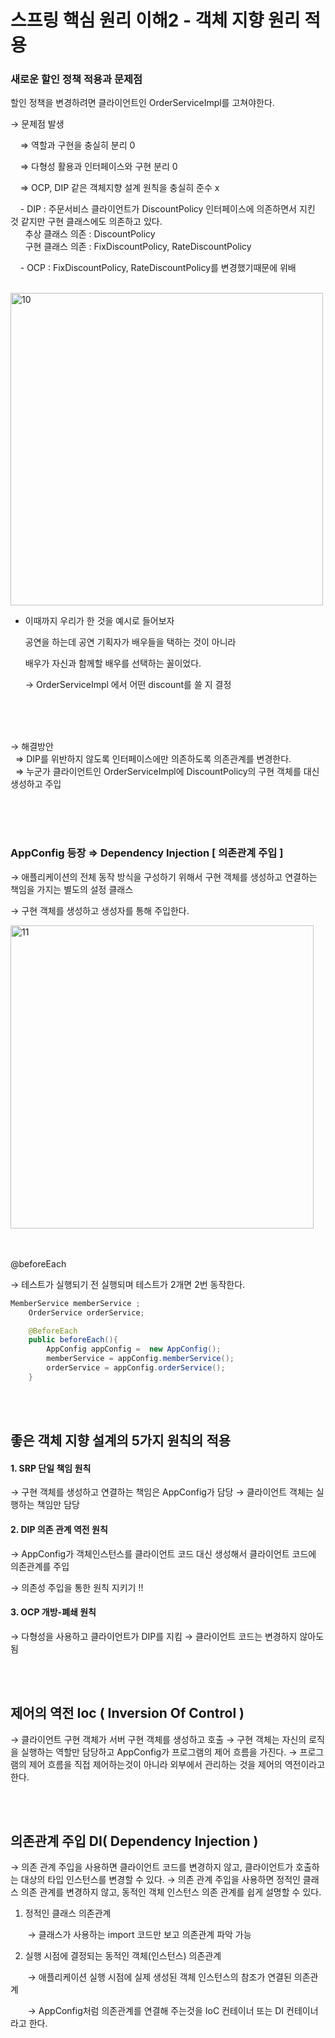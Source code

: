 # 스프링 핵심 원리 이해2 - 객체 지향 원리 적용

### 새로운 할인 정책 적용과 문제점

할인 정책을 변경하려면 클라이언트인 OrderServiceImpl를 고쳐야한다.

→ 문제점 발생

&nbsp;&nbsp;&nbsp; ⇒ 역할과 구현을 충실히 분리 0

&nbsp;&nbsp;&nbsp; ⇒ 다형성 활용과 인터페이스와 구현 분리 0

&nbsp;&nbsp;&nbsp; ⇒ OCP, DIP 같은 객체지향 설계 원칙을 충실히 준수 x

&nbsp;&nbsp;&nbsp; - DIP : 주문서비스 클라이언트가 DiscountPolicy 인터페이스에 의존하면서 지킨 것 같지만 구현 클래스에도 의존하고 있다.<br/> &nbsp;&nbsp;&nbsp;&nbsp;&nbsp;&nbsp;추상 클래스 의존 : DiscountPolicy
<br/> &nbsp;&nbsp;&nbsp;&nbsp;&nbsp;&nbsp;구현 클래스 의존 : FixDiscountPolicy, RateDiscountPolicy

&nbsp;&nbsp;&nbsp; - OCP :  FixDiscountPolicy, RateDiscountPolicy를 변경했기때문에 위배

  &nbsp; &nbsp;  &nbsp; <img width="500" alt="10" src="https://github.com/dpqls0356/Spring_Study_Basic/assets/83651122/e730a080-f0e8-409e-b1fd-c7c533333ddd">


- 이때까지 우리가 한 것을 예시로 들어보자
    
    공연을 하는데 공연 기획자가 배우들을 택하는 것이 아니라
    
    배우가 자신과 함께할 배우를 선택하는 꼴이었다.
    
    → OrderServiceImpl 에서 어떤 discount를 쓸 지 결정
    
<br/>
<br/>
<br/>

→ 해결방안 <br/>
     &nbsp; ⇒ DIP를 위반하지 않도록 인터페이스에만 의존하도록 의존관계를 변경한다.<br/>
     &nbsp; ⇒ 누군가 클라이언트인 OrderServiceImpl에 DiscountPolicy의 구현 객체를 대신 생성하고 주입	

<br/>
<br/>
<br/>

### AppConfig 등장 ⇒ Dependency Injection [ 의존관계 주입 ]

→ 애플리케이션의 전체 동작 방식을 구성하기 위해서 
     구현 객체를 생성하고 연결하는 책임을 가지는 별도의 설정 클래스

→ 구현 객체를 생성하고 생성자를 통해 주입한다.

<img width="485" alt="11" src="https://github.com/dpqls0356/Spring_Study_Basic/assets/83651122/d0ec49b1-4612-4e1f-b124-595f07f16190">

<br/>
<br/>
<br/>

@beforeEach

→ 테스트가 실행되기 전 실행되며 테스트가 2개면 2번 동작한다.

```java
MemberService memberService ;
    OrderService orderService;

    @BeforeEach
    public beforeEach(){
        AppConfig appConfig =  new AppConfig();
        memberService = appConfig.memberService();
        orderService = appConfig.orderService();
    }
```

<br/>
<br/>

## 좋은 객체 지향 설계의 5가지 원칙의 적용

#### 1. SRP 단일 책임 원칙

→ 구현 객체를 생성하고 연결하는 책임은 AppConfig가 담당
→ 클라이언트 객체는 실행하는 책임만 담당

#### 2. DIP 의존 관계 역전 원칙

→ AppConfig가 객체인스턴스를 클라이언트 코드 대신 생성해서 클라이언트 코드에 의존관계를 주입

→ 의존성 주입을 통한 원칙 지키기 !!

#### 3. OCP 개방-폐쇄 원칙

→ 다형성을 사용하고 클라이언트가 DIP를 지킴
→ 클라이언트 코드는 변경하지 않아도 됨

<br/>
<br/>


## 제어의 역전 Ioc ( Inversion Of Control )

→ 클라이언트 구현 객체가 서버 구현 객체를 생성하고 호출
→ 구현 객체는 자신의 로직을 실행하는 역할만 담당하고 AppConfig가 프로그램의 제어 흐름을 가진다.
→ 프로그램의 제어 흐름을 직접 제어하는것이 아니라 외부에서 관리하는 것을 제어의 역전이라고 한다.


<br/>
<br/>


## 의존관계 주입 DI( Dependency Injection )
→ 의존 관계 주입을 사용하면 클라이언트 코드를 변경하지 않고, 클라이언트가 호출하는 대상의 타입 인스턴스를 변경할 수 있다.
→ 의존 관계 주입을 사용하면 정적인 클래스 의존 관계를 변경하지 않고, 동적인 객체 인스턴스 의존 관계를 쉽게 설명할 수 있다.

1. 정적인 클래스 의존관계

&nbsp;&nbsp;&nbsp;&nbsp;&nbsp;&nbsp; → 클래스가 사용하는 import 코드만 보고 의존관계 파악 가능

2. 실행 시점에 결정되는 동적인 객체(인스턴스) 의존관계

&nbsp;&nbsp;&nbsp;&nbsp;&nbsp;&nbsp; → 애플리케이션 실행 시점에 실제 생성된 객체 인스턴스의 참조가 연결된 의존관계

&nbsp;&nbsp;&nbsp;&nbsp;&nbsp;&nbsp; → AppConfig처럼 의존관계를 연결해 주는것을 IoC 컨테이너 또는 DI 컨테이너라고 한다.

